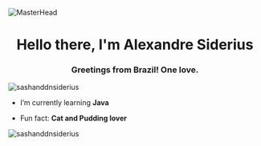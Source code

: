 ![MasterHead](https://media2.giphy.com/headers/GitHub/w8ZJLtJbmuph.gif)
<h1 align="center">Hello there, I'm Alexandre Siderius</h1>
<h3 align="center">Greetings from Brazil! One love.</h3>

<p align="left"> <img src="https://komarev.com/ghpvc/?username=sashanddnsiderius&label=Profile%20views&color=0e75b6&style=flat" alt="sashanddnsiderius" /> </p>

-  I’m currently learning **Java**

-  Fun fact: **Cat and Pudding lover**
<p><img align="center" src="https://github-readme-streak-stats.herokuapp.com/?user=sashanddnsiderius&" alt="sashanddnsiderius" /></p>

